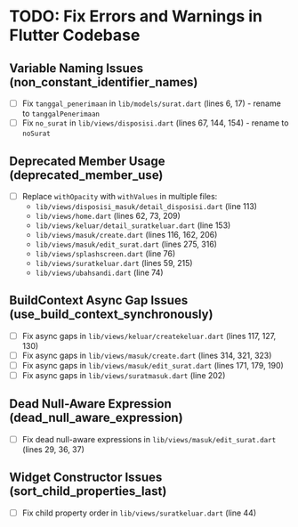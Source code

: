 # TODO: Fix Errors and Warnings in Flutter Codebase

## Variable Naming Issues (non_constant_identifier_names)
- [ ] Fix `tanggal_penerimaan` in `lib/models/surat.dart` (lines 6, 17) - rename to `tanggalPenerimaan`
- [ ] Fix `no_surat` in `lib/views/disposisi.dart` (lines 67, 144, 154) - rename to `noSurat`

## Deprecated Member Usage (deprecated_member_use)
- [ ] Replace `withOpacity` with `withValues` in multiple files:
  - `lib/views/disposisi_masuk/detail_disposisi.dart` (line 113)
  - `lib/views/home.dart` (lines 62, 73, 209)
  - `lib/views/keluar/detail_suratkeluar.dart` (line 153)
  - `lib/views/masuk/create.dart` (lines 116, 162, 206)
  - `lib/views/masuk/edit_surat.dart` (lines 275, 316)
  - `lib/views/splashscreen.dart` (line 76)
  - `lib/views/suratkeluar.dart` (lines 59, 215)
  - `lib/views/ubahsandi.dart` (line 74)

## BuildContext Async Gap Issues (use_build_context_synchronously)
- [ ] Fix async gaps in `lib/views/keluar/createkeluar.dart` (lines 117, 127, 130)
- [ ] Fix async gaps in `lib/views/masuk/create.dart` (lines 314, 321, 323)
- [ ] Fix async gaps in `lib/views/masuk/edit_surat.dart` (lines 171, 179, 190)
- [ ] Fix async gaps in `lib/views/suratmasuk.dart` (line 202)

## Dead Null-Aware Expression (dead_null_aware_expression)
- [ ] Fix dead null-aware expressions in `lib/views/masuk/edit_surat.dart` (lines 29, 36, 37)

## Widget Constructor Issues (sort_child_properties_last)
- [ ] Fix child property order in `lib/views/suratkeluar.dart` (line 44)

